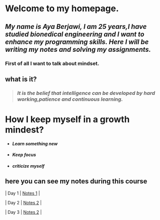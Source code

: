 
#  Welcome to my homepage.

## *My name is Aya Berjawi, I am 25 years,I have studied bionedical engineering and I want to enhance my programming skills. Here I will be writing my notes and solving my assignments.*

### First of all I want to talk about mindset.

## what is it?


> ###  *It is the belief that intelligence can be developed by hard working,patience and continuous learning.* 

# How I keep myself in a growth mindest?
- ####   ***Learn something new***
- ####  ***Keep focus*** 
- ####  ***criticize myself*** 

## here you can see my notes during this course
| Day 1 | [Notes 1](https://ayaabe95.github.io/reading-notes/)  |

| Day 2 | [Notes 2](https://ayaabe95.github.io/reading-notes2/) |

| Day 3 | [Notes 2](https://ayaabe95.github.io/readingnotes-3/) |





